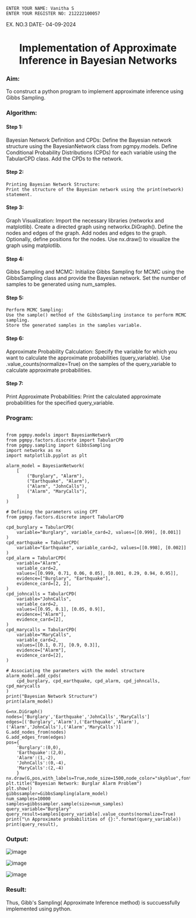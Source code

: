 ```
ENTER YOUR NAME: Vanitha S
ENTER YOUR REGISTER NO: 212222100057
```
EX. NO.3
DATE- 04-09-2024
<H1 ALIGN =CENTER> Implementation of Approximate Inference in Bayesian Networks</H1>

### Aim: 
   To construct a python program to implement approximate inference using Gibbs Sampling.

### Algorithm:
   #### Step 1:
   Bayesian Network Definition and CPDs:
    Define the Bayesian network structure using the BayesianNetwork class from pgmpy.models.
    Define Conditional Probability Distributions (CPDs) for each variable using the TabularCPD class.
    Add the CPDs to the network.
   #### Step 2:
    Printing Bayesian Network Structure:
    Print the structure of the Bayesian network using the print(network) statement.
   
   #### Step 3: 
   Graph Visualization:
    Import the necessary libraries (networkx and matplotlib).
    Create a directed graph using networkx.DiGraph().
    Define the nodes and edges of the graph.
    Add nodes and edges to the graph.
    Optionally, define positions for the nodes.
    Use nx.draw() to visualize the graph using matplotlib.
   #### Step 4: 
   Gibbs Sampling and MCMC:
    Initialize Gibbs Sampling for MCMC using the GibbsSampling class and provide the Bayesian network.
    Set the number of samples to be generated using num_samples.
   #### Step 5:
    Perform MCMC Sampling:
    Use the sample() method of the GibbsSampling instance to perform MCMC sampling.
    Store the generated samples in the samples variable.
   #### Step 6:
   Approximate Probability Calculation:
    Specify the variable for which you want to calculate the approximate probabilities (query_variable).
    Use .value_counts(normalize=True) on the samples of the query_variable to calculate approximate probabilities.
   #### Step 7:
   Print Approximate Probabilities:
   Print the calculated approximate probabilities for the specified query_variable.


### Program:
```

from pgmpy.models import BayesianNetwork
from pgmpy.factors.discrete import TabularCPD
from pgmpy.sampling import GibbsSampling
import networkx as nx
import matplotlib.pyplot as plt
```
```
alarm_model = BayesianNetwork(
    [
        ("Burglary", "Alarm"),
        ("Earthquake", "Alarm"),
        ("Alarm", "JohnCalls"),
        ("Alarm", "MaryCalls"),
    ]
)

# Defining the parameters using CPT
from pgmpy.factors.discrete import TabularCPD

cpd_burglary = TabularCPD(
    variable="Burglary", variable_card=2, values=[[0.999], [0.001]]
)
cpd_earthquake = TabularCPD(
    variable="Earthquake", variable_card=2, values=[[0.998], [0.002]]
)
cpd_alarm = TabularCPD(
    variable="Alarm",
    variable_card=2,
    values=[[0.999, 0.71, 0.06, 0.05], [0.001, 0.29, 0.94, 0.95]],
    evidence=["Burglary", "Earthquake"],
    evidence_card=[2, 2],
)
cpd_johncalls = TabularCPD(
    variable="JohnCalls",
    variable_card=2,
    values=[[0.95, 0.1], [0.05, 0.9]],
    evidence=["Alarm"],
    evidence_card=[2],
)
cpd_marycalls = TabularCPD(
    variable="MaryCalls",
    variable_card=2,
    values=[[0.1, 0.7], [0.9, 0.3]],
    evidence=["Alarm"],
    evidence_card=[2],
)

# Associating the parameters with the model structure
alarm_model.add_cpds(
    cpd_burglary, cpd_earthquake, cpd_alarm, cpd_johncalls, cpd_marycalls
)
print("Bayesian Network Structure")
print(alarm_model)
```
```
G=nx.DiGraph()
nodes=['Burglary','Earthquake','JohnCalls','MaryCalls']
edges=[('Burglary','Alarm'),('Earthquake','Alarm'),('Alarm','JohnCalls'),('Alarm','MaryCalls')]
G.add_nodes_from(nodes)
G.add_edges_from(edges)
pos={
    'Burglary':(0,0),
    'Earthquake':(2,0),
    'Alarm':(1,-2),
    'JohnCalls':(0,-4),
    'MaryCalls':(2,-4)
    }
nx.draw(G,pos,with_labels=True,node_size=1500,node_color="skyblue",font_size=10,font_weight="bold",arrowsize=20)
plt.title("Bayesian Network: Burglar Alarm Problem")
plt.show()
gibbssampler=GibbsSampling(alarm_model)
num_samples=10000
samples=gibbssampler.sample(size=num_samples)
query_variable="Burglary"
query_result=samples[query_variable].value_counts(normalize=True)
print("\n Approximate probabilities of {}:".format(query_variable))
print(query_result),
```



### Output:

![image](https://github.com/user-attachments/assets/8c1e14dd-cad6-420e-aa09-4e6fb25691b6)

![image](https://github.com/user-attachments/assets/4982408a-e238-46d5-91ec-08107fc927ad)

![image](https://github.com/user-attachments/assets/3d851885-f978-4de4-98a8-90dba33aab59)


### Result:
Thus, Gibb's Sampling( Approximate Inference method) is succuessfully implemented using python.
